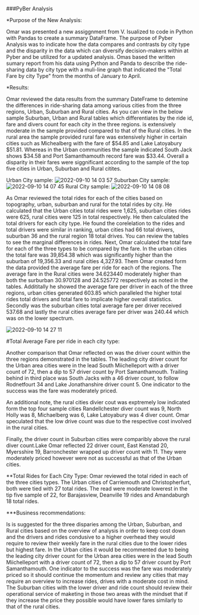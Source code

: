 ###PyBer Analysis

*Purpose of the New Analysis:

Omar was presented a new assiggnment from V. Isualized to code in Python with Pandas to create a summary DataFrame. The purpose of Pyber Analysis was to indicate how the data compares and contrasts by city type and the disparity in the data which can diversify decision-makers within at Pyber and be utilized for a updated analysis. Omas based the written sumary report from his data using Python and Panda to describe the ride-sharing data by city type with a muli-line graph that indicated the "Total Fare by city Type" from the months of January to April. 

*Results:

Omar reviewed the data results from the summary DateFrame to detemine the differences in ride-sharing data among various cities from the three regions, Urban, Suburban and Rural cities. As you can view in the below sample Suburban, Urban and Rural tables which differentiates by the ride id, fare and divers count for each city in the three regions. is extensively moderate in the sample provided compared to that of the Rural cities. In the rural area the sample provided rural fare was extensively higher in certain cities such as Michealberg with the fare of $54.85 and Lake Latoyabury $51.81. Whereas in the Urban communities the sample indicated South Jack shows $34.58 and Port Samanthamouth record fare was $33.44. Overall a disparity in their fares were siggnificant according to the sample of the top five cities in Urban, Suburban and Rural citites.

Urban City sample:
![2022-09-10 14 03 57](https://user-images.githubusercontent.com/107796290/189496094-37186003-0376-4bd0-b204-fe324d928bd5.png)
Suburban City sample:
![2022-09-10 14 07 45](https://user-images.githubusercontent.com/107796290/189496196-f9804f84-1181-45ac-9249-cb17f711b3ad.png)
Rural City sample:
![2022-09-10 14 08 08](https://user-images.githubusercontent.com/107796290/189496209-e244d865-3ee7-41a5-acf7-452a2f60d725.png)

As Omar reviewed the total rides for each of the cities based on topography, urban, suburban and rural for the total rides by city. He calculated that the Urban cities total rides were 1,625, suburban cities rides were 625, rural cities were 125 in total respectively. He then calculated the total drivers for each city type. He found the corelelation to the rides and total drivers were similar in ranking, urban cities had 66 total drivers, suburban 36 and the rural region 18 total drives. You can review the tables to see the marginal differences in rides. 
Next, Omar calculated the total fare for each of the three types to be compared by the fare. In the urban cities the total fare was 39,854.38 which was significantly higher than the suburban of 19,356.33 and rural cities 4,327.93. Them Omar created form the data provided the average fare per ride for each of the regions. The average fare in the Rural cities were 34.623440 moderately higher than both the surburban 30.970128 and 24.525772 respectively as noted in the tables. Addititally he showed the average fare per driver in each of the three regions, urban cities generated 603.85 which paralleled the higher total rides total drivers and total fare to implicate higher overall statistics. Secondly was the suburban cities total average fare per driver received 537.68 and lastly the rural cities average fare per driver was 240.44 which was on the lower spectrum. 

![2022-09-10 14 27 11](https://user-images.githubusercontent.com/107796290/189496847-6cfd5ae5-b4f3-46cb-9995-2d885007aea7.png)



  
  
  
  

#Total Average Fare per ride in each city type:


Another comparison that Omar reflected on was the driver count within the three regions demonstrated in the tables. The leading city driver count for the Urban area cities were in the lead South Miichelleport with a driver count of 72, then a dip to 57 driver count by Port Samanthamouth. Trailing behind in third place was South Jacks with a 46 driver count, to follow Rodnetfourt 34 and Lake Jonathanshire driver count 5. One indicator to the success was the fare was moderately priced.


An additional note, the rural cities divier cout was exptremely low indicated form the top four sample cities Randellchester diver count was 9, North Holly was 8, Michaelberg was 6, Lake Latoyabury was 4 diver count. Omar speculated that the low drive count was due to the respective cost involved in the rural cities.



Finally, the driver count in Suburban cities were comparibly above the rural diver count.Lake Omar reflected 22 driver count, East Kenstad 20, Myersshire 19, Barronchester wrapped up driver count with 11. They were moderately priced however were not as successful as that of the Urban cities.

**Total Rides for Each City Type: Omar reviewed the total rided in each of the three cities types. The Urban cities of Carriemouth and Christopherfurt, both were tied with 27 total rides. The read were moderate lowerest in the tip five sample of 22, for Barajasview, Deanville 19 rides and Amandaburgh 18 total rides.


***Business recommendations:

Is is suggested for the three disparies among the Urban, Suburban, and Rural cities based on the overview of analysis in order to keep cost down and the drivers and rides condusive to a higher overhead they would require to review their weekly fare in the rural cities due to the lower rides but highest fare. In the Urban cities it would be recommented due to being the leading city driver count for the Urban area cities were in the lead South Miichelleport with a driver count of 72, then a dip to 57 driver count by Port Samanthamouth. One indicator to the success was the fare was moderately priced so it should continue the momentum and review any cities that may require an overview to increase rides, drives with a moderate cost in mind. The Suburban cities with the lower driver and ride count should review their operational service of maketing in those two areas with the mindset that if they increase the price they possible would have lower fares similarly to that of the rural cities.
